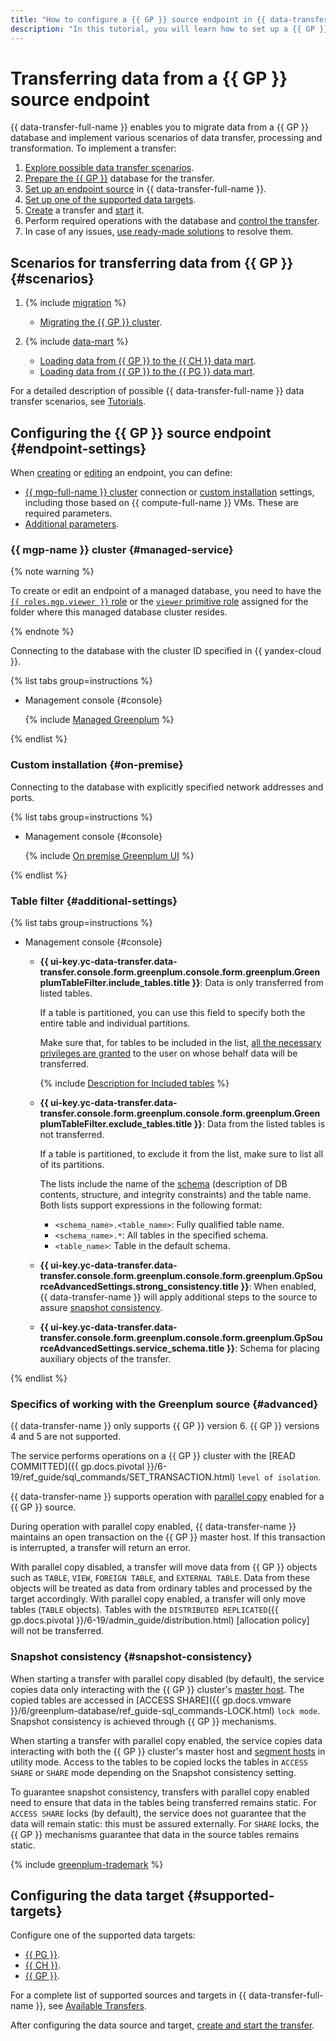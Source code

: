 ```yaml
---
title: "How to configure a {{ GP }} source endpoint in {{ data-transfer-full-name }}"
description: "In this tutorial, you will learn how to set up a {{ GP }} source endpoint in {{ data-transfer-full-name }}."
---
```


# Transferring data from a {{ GP }} source endpoint

{{ data-transfer-full-name }} enables you to migrate data from a {{ GP }} database and implement various scenarios of data transfer, processing and transformation. To implement a transfer:

1. [Explore possible data transfer scenarios](#scenarios).
1. [Prepare the {{ GP }}](#prepare) database for the transfer.
1. [Set up an endpoint source](#endpoint-settings) in {{ data-transfer-full-name }}.
1. [Set up one of the supported data targets](#supported-targets).
1. [Create](../../transfer.md#create) a transfer and [start](../../transfer.md#activate) it.
1. Perform required operations with the database and [control the transfer](../../monitoring.md).
1. In case of any issues, [use ready-made solutions](../../../troubleshooting/index.md) to resolve them.

## Scenarios for transferring data from {{ GP }} {#scenarios}

1. {% include [migration](../../../../_includes/data-transfer/scenario-captions/migration.md) %}

   * [Migrating the {{ GP }} cluster](../../../tutorials/managed-greenplum.md).

1. {% include [data-mart](../../../../_includes/data-transfer/scenario-captions/data-mart.md) %}

   * [Loading data from {{ GP }} to the {{ CH }} data mart](../../../tutorials/greenplum-to-clickhouse.md).
   * [Loading data from {{ GP }} to the {{ PG }} data mart](../../../tutorials/greenplum-to-postgresql.md).

For a detailed description of possible {{ data-transfer-full-name }} data transfer scenarios, see [Tutorials](../../../tutorials/index.md).

## Configuring the {{ GP }} source endpoint {#endpoint-settings}

When [creating](../index.md#create) or [editing](../index.md#update) an endpoint, you can define:

* [{{ mgp-full-name }} cluster](#managed-service) connection or [custom installation](#on-premise) settings, including those based on {{ compute-full-name }} VMs. These are required parameters.
* [Additional parameters](#additional-settings).



### {{ mgp-name }} cluster {#managed-service}


{% note warning %}

To create or edit an endpoint of a managed database, you need to have the [`{{ roles.mgp.viewer }}` role](../../../../managed-greenplum/security/index.md#mgp-viewer) or the [`viewer` primitive role](../../../../iam/roles-reference.md#viewer) assigned for the folder where this managed database cluster resides.

{% endnote %}


Connecting to the database with the cluster ID specified in {{ yandex-cloud }}.

{% list tabs group=instructions %}

- Management console {#console}

   {% include [Managed Greenplum](../../../../_includes/data-transfer/necessary-settings/ui/managed-greenplum.md) %}

{% endlist %}



### Custom installation {#on-premise}

Connecting to the database with explicitly specified network addresses and ports.

{% list tabs group=instructions %}

- Management console {#console}

   {% include [On premise Greenplum UI](../../../../_includes/data-transfer/necessary-settings/ui/on-premise-greenplum.md) %}

{% endlist %}

### Table filter {#additional-settings}

{% list tabs group=instructions %}

- Management console {#console}

   * **{{ ui-key.yc-data-transfer.data-transfer.console.form.greenplum.console.form.greenplum.GreenplumTableFilter.include_tables.title }}**: Data is only transferred from listed tables.

      If a table is partitioned, you can use this field to specify both the entire table and individual partitions.

      Make sure that, for tables to be included in the list, [all the necessary privileges are granted](../../../../data-transfer/operations/prepare.md#source-gp) to the user on whose behalf data will be transferred.

      {% include [Description for Included tables](../../../../_includes/data-transfer/fields/description-included-tables.md) %}

   * **{{ ui-key.yc-data-transfer.data-transfer.console.form.greenplum.console.form.greenplum.GreenplumTableFilter.exclude_tables.title }}**: Data from the listed tables is not transferred.

      If a table is partitioned, to exclude it from the list, make sure to list all of its partitions.

      The lists include the name of the [schema]({{gp.docs.vmware}}/6/greenplum-database/admin_guide-ddl-ddl-schema.html) (description of DB contents, structure, and integrity constraints) and the table name. Both lists support expressions in the following format:

      * `<schema_name>.<table_name>`: Fully qualified table name.
      * `<schema_name>.*`: All tables in the specified schema.
      * `<table_name>`: Table in the default schema.

   * **{{ ui-key.yc-data-transfer.data-transfer.console.form.greenplum.console.form.greenplum.GpSourceAdvancedSettings.strong_consistency.title }}**: When enabled, {{ data-transfer-name }} will apply additional steps to the source to assure [snapshot consistency](#snapshot-consistency).

   * **{{ ui-key.yc-data-transfer.data-transfer.console.form.greenplum.console.form.greenplum.GpSourceAdvancedSettings.service_schema.title }}**: Schema for placing auxiliary objects of the transfer.

{% endlist %}

### Specifics of working with the Greenplum source {#advanced}

{{ data-transfer-name }} only supports {{ GP }} version 6. {{ GP }} versions 4 and 5 are not supported.

The service performs operations on a {{ GP }} cluster with the [READ COMMITTED]({{ gp.docs.pivotal }}/6-19/ref_guide/sql_commands/SET_TRANSACTION.html) `level of isolation`.

{{ data-transfer-name }} supports operation with [parallel copy](../../../concepts/sharded.md) enabled for a {{ GP }} source.

During operation with parallel copy enabled, {{ data-transfer-name }} maintains an open transaction on the {{ GP }} master host. If this transaction is interrupted, a transfer will return an error.

With parallel copy disabled, a transfer will move data from {{ GP }} objects such as `TABLE`, `VIEW`, `FOREIGN TABLE`, and `EXTERNAL TABLE`. Data from these objects will be treated as data from ordinary tables and processed by the target accordingly. With parallel copy enabled, a transfer will only move tables (`TABLE` objects). Tables with the `DISTRIBUTED REPLICATED`({{ gp.docs.pivotal }}/6-19/admin_guide/distribution.html) [allocation policy] will not be transferred.

### Snapshot consistency {#snapshot-consistency}

When starting a transfer with parallel copy disabled (by default), the service copies data only interacting with the {{ GP }} cluster's [master host](../../../../managed-greenplum/concepts/index.md). The copied tables are accessed in [ACCESS SHARE]({{ gp.docs.vmware }}/6/greenplum-database/ref_guide-sql_commands-LOCK.html) `lock mode`. Snapshot consistency is achieved through {{ GP }} mechanisms.

When starting a transfer with parallel copy enabled, the service copies data interacting with both the {{ GP }} cluster's master host and [segment hosts](../../../../managed-greenplum/concepts/index.md) in utility mode. Access to the tables to be copied locks the tables in `ACCESS SHARE` or `SHARE` mode depending on the Snapshot consistency setting.

To guarantee snapshot consistency, transfers with parallel copy enabled need to ensure that data in the tables being transferred remains static. For `ACCESS SHARE` locks (by default), the service does not guarantee that the data will remain static: this must be assured externally. For `SHARE` locks, the {{ GP }} mechanisms guarantee that data in the source tables remains static.

{% include [greenplum-trademark](../../../../_includes/mdb/mgp/trademark.md) %}


## Configuring the data target {#supported-targets}

Configure one of the supported data targets:

* [{{ PG }}](../target/postgresql.md).
* [{{ CH }}](../target/clickhouse.md).
* [{{ GP }}](../target/greenplum.md).

For a complete list of supported sources and targets in {{ data-transfer-full-name }}, see [Available Transfers](../../../transfer-matrix.md).

After configuring the data source and target, [create and start the transfer](../../transfer.md#create).
